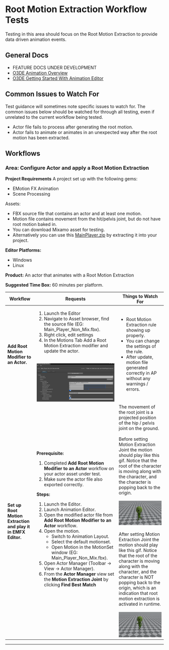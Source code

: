 # Root Motion Extraction Workflow Tests

Testing in this area should focus on the Root Motion Extraction to provide data driven animation events.

## General Docs
* FEATURE DOCS UNDER DEVELOPMENT
* [O3DE Animation Overview](https://www.o3de.org/docs/user-guide/visualization/animation/)
* [O3DE Getting Started With Animation Editor](https://www.o3de.org/docs/user-guide/visualization/animation/animation-editor/quick-start/)

## Common Issues to Watch For

Test guidance will sometimes note specific issues to watch for. The common issues below should be watched for through all testing, even if unrelated to the current workflow being tested.
- Actor file fails to process after generating the root motion.
- Actor fails to animate or animates in an unexpected way after the root motion has been extracted.

## Workflows

### Area: Configure Actor and apply a Root Motion Extraction

**Project Requirements**
A project set up with the following gems:
* EMotion FX Animation
* Scene Processing

Assets:
* FBX source file that contains an actor and at least one motion.
* Motion file contains movement from the hit/pelvis joint, but do not have root motion baked in.
* You can download Mixamo asset for testing.
* Alternatively you can use this [MainPlayer.zip](testassets/MainPlayer.zip) by extracting it into your project.

**Editor Platforms:**
* Windows
* Linux

**Product:** An actor that animates with a Root Motion Extraction 

**Suggested Time Box:** 60 minutes per platform.

| Workflow                                                      | Requests                                                                                                                                                                                                                                                                                                                                                                                                                                                                                                                                                                                                                                                                                                                                | Things to Watch For                                                                                                                                                                                                                                                                                                                                                                                                                                                                                                                                                                                                                                                                                             |
|---------------------------------------------------------------|-----------------------------------------------------------------------------------------------------------------------------------------------------------------------------------------------------------------------------------------------------------------------------------------------------------------------------------------------------------------------------------------------------------------------------------------------------------------------------------------------------------------------------------------------------------------------------------------------------------------------------------------------------------------------------------------------------------------------------------------|-----------------------------------------------------------------------------------------------------------------------------------------------------------------------------------------------------------------------------------------------------------------------------------------------------------------------------------------------------------------------------------------------------------------------------------------------------------------------------------------------------------------------------------------------------------------------------------------------------------------------------------------------------------------------------------------------------------------|
| **Add Root Motion Modifier to an Actor.**                     | <ol><li>Launch the Editor</li><li>Navigate to Asset browser, find the source file (EG: Main_Player_Non_Mix.fbx).</li><li>Right click, edit settings</li><li>In the Motions Tab Add a Root Motion Extraction modifier and update the actor.</li></ol><br/>![](images/AssetEditor-RootMotionExtraction.png)                                                                                                                                                                                                                                                                                                                                                                                                                               | <ul><li>Root Motion Extraction rule showing up properly.</li><li>You can change the settings of the rule.</li><li>After update, motion file generated correctly in AP without any warnings / errors.</li></ul>                                                                                                                                                                                                                                                                                                                                                                                                                                                                                                  |
| **Set up Root Motion Extraction and play it in EMFX Editor.** | **Prerequisite:** <ol><li>Completed **Add Root Motion Modifier to an Actor** workflow on your actor asset under test.</li><li>Make sure the actor file also exported correctly.</li></ol> **Steps:** <ol><li>Launch the Editor.</li><li>Launch Animation Editor.</li><li>Open the modified actor file from **Add Root Motion Modifier to an Actor** workflow.</li><li>Open the motion.<ul><li>Switch to Animation Layout.</li><li>Select the default motionset.</li><li>Open Motion in the MotionSet window (EG: Main_Player_Non_Mix.fbx).</li></ul></li><li>Open Actor Manager (Toolbar → View → Actor Manager).</li><li>From the **Actor Manager** view set the **Motion Extraction Joint** by clicking **Find Best Match**</li></ol> | The movement of the root joint is a projected position of the hip / pelvis joint on the ground.<br/><br/>Before setting Motion Extraction Joint the motion should play like this gif. Notice that the root of the character is moving along with the character, and the character is popping back to the origin.<br/><br/>![](images/root_motion_before.gif)<br/><br/>After setting Motion Extraction Joint the motion should play like this gif. Notice that the root of the character is moving along with the character, and the character is NOT popping back to the origin, which is an indication that root motion extraction is activated in runtime.<br/><br/>![](images/root_motion_activated.gif) |
---



